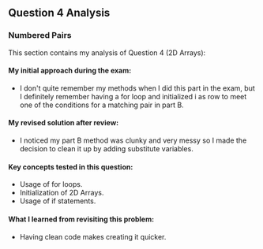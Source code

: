 ## Question 4 Analysis
### Numbered Pairs

This section contains my analysis of Question 4 (2D Arrays):

#### My initial approach during the exam:
- I don't quite remember my methods when I did this part in the exam, but I definitely remember having a for loop and initialized i as row to meet one of the conditions for a matching pair in part B.
  
#### My revised solution after review:
- I noticed my part B method was clunky and very messy so I made the decision to clean it up by adding substitute variables.
  
#### Key concepts tested in this question:
- Usage of for loops.
- Initialization of 2D Arrays.
- Usage of if statements.
  
#### What I learned from revisiting this problem:
- Having clean code makes creating it quicker.
